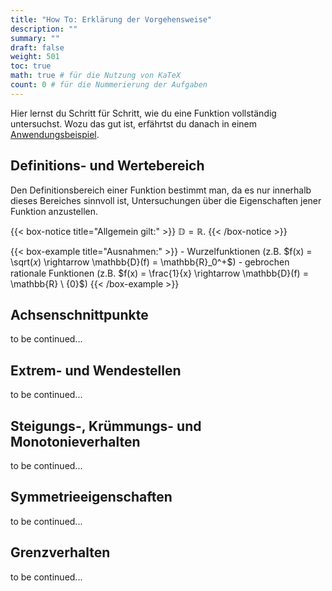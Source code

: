 ```yaml
---
title: "How To: Erklärung der Vorgehensweise"
description: ""
summary: ""
draft: false
weight: 501
toc: true
math: true # für die Nutzung von KaTeX
count: 0 # für die Nummerierung der Aufgaben
---
```


Hier lernst du Schritt für Schritt, wie du eine Funktion vollständig untersuchst.
Wozu das gut ist, erfährtst du danach in einem [Anwendungsbeispiel](/hbf1/4-funktionsuntersuchung/anwendungsbeispiel/).

## Definitions- und Wertebereich

Den Definitionsbereich einer Funktion bestimmt man, da es nur innerhalb dieses Bereiches sinnvoll ist, Untersuchungen über die Eigenschaften jener Funktion anzustellen.

{{< box-notice title="Allgemein gilt:" >}}
    $\mathbb{D} = \mathbb{R}$.
{{< /box-notice >}}

{{< box-example title="Ausnahmen:" >}}
    - Wurzelfunktionen (z.B. $f(x) = \sqrt(𝑥) \rightarrow \mathbb{D}(f) = \mathbb{R}_0^+$)
    - gebrochen rationale Funktionen (z.B. $f(x) = \frac{1}{x} \rightarrow \mathbb{D}(f) = \mathbb{R} \ {0}$)
{{< /box-example >}}

## Achsenschnittpunkte

to be continued...

## Extrem- und Wendestellen

to be continued...

## Steigungs-, Krümmungs- und Monotonieverhalten

to be continued...

## Symmetrieeigenschaften

to be continued...

## Grenzverhalten

to be continued...
